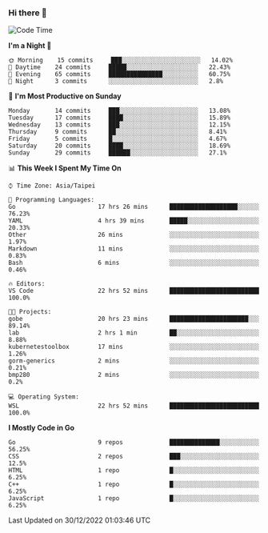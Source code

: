 ### Hi there 👋

<!--START_SECTION:waka-->
![Code Time](http://img.shields.io/badge/Code%20Time-705%20hrs%2055%20mins-blue)

**I'm a Night 🦉** 

```text
🌞 Morning    15 commits     ███░░░░░░░░░░░░░░░░░░░░░░   14.02% 
🌆 Daytime    24 commits     █████░░░░░░░░░░░░░░░░░░░░   22.43% 
🌃 Evening    65 commits     ███████████████░░░░░░░░░░   60.75% 
🌙 Night      3 commits      ░░░░░░░░░░░░░░░░░░░░░░░░░   2.8%

```
📅 **I'm Most Productive on Sunday** 

```text
Monday       14 commits     ███░░░░░░░░░░░░░░░░░░░░░░   13.08% 
Tuesday      17 commits     ████░░░░░░░░░░░░░░░░░░░░░   15.89% 
Wednesday    13 commits     ███░░░░░░░░░░░░░░░░░░░░░░   12.15% 
Thursday     9 commits      ██░░░░░░░░░░░░░░░░░░░░░░░   8.41% 
Friday       5 commits      █░░░░░░░░░░░░░░░░░░░░░░░░   4.67% 
Saturday     20 commits     ████░░░░░░░░░░░░░░░░░░░░░   18.69% 
Sunday       29 commits     ██████░░░░░░░░░░░░░░░░░░░   27.1%

```


📊 **This Week I Spent My Time On** 

```text
⌚︎ Time Zone: Asia/Taipei

💬 Programming Languages: 
Go                       17 hrs 26 mins      ███████████████████░░░░░░   76.23% 
YAML                     4 hrs 39 mins       █████░░░░░░░░░░░░░░░░░░░░   20.33% 
Other                    26 mins             ░░░░░░░░░░░░░░░░░░░░░░░░░   1.97% 
Markdown                 11 mins             ░░░░░░░░░░░░░░░░░░░░░░░░░   0.83% 
Bash                     6 mins              ░░░░░░░░░░░░░░░░░░░░░░░░░   0.46%

🔥 Editors: 
VS Code                  22 hrs 52 mins      █████████████████████████   100.0%

🐱‍💻 Projects: 
gobe                     20 hrs 23 mins      ██████████████████████░░░   89.14% 
lab                      2 hrs 1 min         ██░░░░░░░░░░░░░░░░░░░░░░░   8.88% 
kubernetestoolbox        17 mins             ░░░░░░░░░░░░░░░░░░░░░░░░░   1.26% 
gorm-generics            2 mins              ░░░░░░░░░░░░░░░░░░░░░░░░░   0.21% 
bmp280                   2 mins              ░░░░░░░░░░░░░░░░░░░░░░░░░   0.2%

💻 Operating System: 
WSL                      22 hrs 52 mins      █████████████████████████   100.0%

```

**I Mostly Code in Go** 

```text
Go                       9 repos             ██████████████░░░░░░░░░░░   56.25% 
CSS                      2 repos             ███░░░░░░░░░░░░░░░░░░░░░░   12.5% 
HTML                     1 repo              █░░░░░░░░░░░░░░░░░░░░░░░░   6.25% 
C++                      1 repo              █░░░░░░░░░░░░░░░░░░░░░░░░   6.25% 
JavaScript               1 repo              █░░░░░░░░░░░░░░░░░░░░░░░░   6.25%

```



 Last Updated on 30/12/2022 01:03:46 UTC
<!--END_SECTION:waka-->

<!--
**omegaatt36/omegaatt36** is a ✨ _special_ ✨ repository because its `README.md` (this file) appears on your GitHub profile.

Here are some ideas to get you started:

- 🔭 I’m currently working on ...
- 🌱 I’m currently learning ...
- 👯 I’m looking to collaborate on ...
- 🤔 I’m looking for help with ...
- 💬 Ask me about ...
- 📫 How to reach me: ...
- 😄 Pronouns: ...
- ⚡ Fun fact: ...
-->
